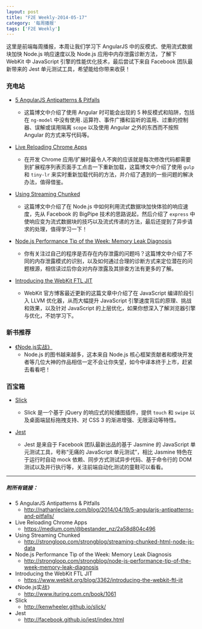 ```yaml
---
layout: post
title: "F2E Weekly-2014-05-17"
category: '每周播报' 
tags: ['F2E Weekly']
---
```


这里是前端每周播报，本周让我们学习下 AngularJS 中的反模式、使用流式数据块加快 Node.js 响应速度以及 Node.js 应用中内存泄露诊断方法，了解下 WebKit 中 JavaScript 引擎的性能优化技术，最后尝试下来自 Facebook 团队最新带来的 Jest 单元测试工具，希望能给你带来收获！

<!--more-->

### 充电站

- [5 AngularJS Antipatterns & Pitfalls](http://nathanleclaire.com/blog/2014/04/19/5-angularjs-antipatterns-and-pitfalls/)
	- 这篇博文中介绍了使用 Angular 时可能会出现的 5 种反模式和陷阱，包括在 `ng-model` 中没有使用`.`运算符、事件广播和监听的滥用、过重的控制器、误解或误用隔离 `scope` 以及使用 Angular 之外的东西而不按照 Angular 的方式来写代码等。 
	
- [Live Reloading Chrome Apps](https://medium.com/@bestander_nz/2a58d804c496)
	- 在开发 Chrome 应用/扩展时最令人不爽的应该就是每次修改代码都需要到扩展程序列表页面手工点击一下重新加载，这篇博文中介绍了使用 `gulp` 和 `tiny-lr` 来实时重新加载代码的方法，并介绍了遇到的一些问题的解决办法，值得借鉴。
	
- [Using Streaming Chunked](http://strongloop.com/strongblog/streaming-chunked-html-node-js-data)
	- 这篇博文中介绍了在 Node.js 中如何利用流式数据块加快体验的响应速度，先从 Facebook 的 BigPipe 技术的思路说起，然后介绍了 `express` 中使响应变为流式数据块的技巧以及流式传递的方法，最后还提到了异步请求的处理，值得学习一下！
	
- [Node.js Performance Tip of the Week: Memory Leak Diagnosis](http://strongloop.com/strongblog/node-js-performance-tip-of-the-week-memory-leak-diagnosis)
	- 你有关注过自己的程序是否存在内存泄露的问题吗？这篇博文中介绍了不同的内存泄露模式的识别，以及如何通过合理的诊断方式来定位潜在的问题根源，相信读过后你会对内存泄露及其排查方法有更多的了解。
	
- [Introducing the WebKit FTL JIT](https://www.webkit.org/blog/3362/introducing-the-webkit-ftl-jit)
	- WebKit 官方博客最近更新的这篇文章中介绍了在 JavaScript 编译阶段引入 LLVM 优化器，从而大幅提升 JavaScript 引擎速度背后的原理、挑战和效果，以及针对 JavaScript 的上层优化，如果你想深入了解浏览器引擎与优化，不妨学习下。

### 新书推荐

- [《Node.js实战》](http://www.ituring.com.cn/book/1061)
	- Node.js 的图书越来越多，这本来自 Node.js 核心框架贡献者和模块开发者等几位大神的作品相信一定不会让你失望，如今中译本终于上市，赶紧去看看吧！

### 百宝箱

- [Slick](http://kenwheeler.github.io/slick/)
	- Slick 是一个基于 jQuery 的响应式的轮播图插件，提供 `touch` 和 `swipe` 以及桌面端鼠标拖拽支持、对 CSS 3 的渐进增强、无限滚动等特性。

- [Jest](http://facebook.github.io/jest/index.html)
	- Jest 是来自于 Facebook 团队最新出品的基于 Jasmine 的 JavaScript 单元测试工具，号称“无痛的 JavaScript 单元测试”，相比 Jasmine 特色在于运行时自动 mock 依赖、同步方式测试异步代码、基于命令行的 DOM 测试以及并行执行等，关注前端自动化测试的童鞋可以看看。


---

##### 附所有链接：

- 5 AngularJS Antipatterns & Pitfalls
	- http://nathanleclaire.com/blog/2014/04/19/5-angularjs-antipatterns-and-pitfalls/
- Live Reloading Chrome Apps
	- https://medium.com/@bestander_nz/2a58d804c496
- Using Streaming Chunked
	- http://strongloop.com/strongblog/streaming-chunked-html-node-js-data
- Node.js Performance Tip of the Week: Memory Leak Diagnosis
	- http://strongloop.com/strongblog/node-js-performance-tip-of-the-week-memory-leak-diagnosis
- Introducing the WebKit FTL JIT
	- https://www.webkit.org/blog/3362/introducing-the-webkit-ftl-jit
- 《Node.js实战》
	- http://www.ituring.com.cn/book/1061
- Slick
	- http://kenwheeler.github.io/slick/
- Jest
	- http://facebook.github.io/jest/index.html